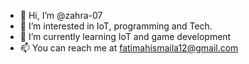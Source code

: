 - 👋 Hi, I’m @zahra-07
- 👀 I’m interested in IoT, programming and Tech.
- 🌱 I’m currently learning IoT and game development 
- 📫 You can reach me at fatimahismaila12@gmail.com


